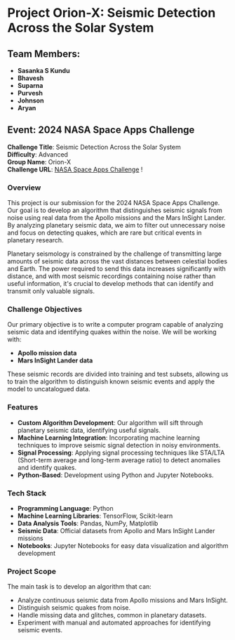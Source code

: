 # Project Orion-X: Seismic Detection Across the Solar System

## Team Members:
- **Sasanka S Kundu**
- **Bhavesh**
- **Suparna**
- **Purvesh**
- **Johnson**
- **Aryan**

## Event: 2024 NASA Space Apps Challenge
**Challenge Title**: Seismic Detection Across the Solar System  
**Difficulty**: Advanced  
**Group Name**: Orion-X  
**Challenge URL**: [NASA Space Apps Challenge](https://youtu.be/pQfwtutsjFw) !

### Overview
This project is our submission for the 2024 NASA Space Apps Challenge. Our goal is to develop an algorithm that distinguishes seismic signals from noise using real data from the Apollo missions and the Mars InSight Lander. By analyzing planetary seismic data, we aim to filter out unnecessary noise and focus on detecting quakes, which are rare but critical events in planetary research.

Planetary seismology is constrained by the challenge of transmitting large amounts of seismic data across the vast distances between celestial bodies and Earth. The power required to send this data increases significantly with distance, and with most seismic recordings containing noise rather than useful information, it's crucial to develop methods that can identify and transmit only valuable signals.

### Challenge Objectives
Our primary objective is to write a computer program capable of analyzing seismic data and identifying quakes within the noise. We will be working with:
- **Apollo mission data**
- **Mars InSight Lander data**

These seismic records are divided into training and test subsets, allowing us to train the algorithm to distinguish known seismic events and apply the model to uncatalogued data.

### Features
- **Custom Algorithm Development**: Our algorithm will sift through planetary seismic data, identifying useful signals.
- **Machine Learning Integration**: Incorporating machine learning techniques to improve seismic signal detection in noisy environments.
- **Signal Processing**: Applying signal processing techniques like STA/LTA (Short-term average and long-term average ratio) to detect anomalies and identify quakes.
- **Python-Based**: Development using Python and Jupyter Notebooks.

### Tech Stack
- **Programming Language**: Python
- **Machine Learning Libraries**: TensorFlow, Scikit-learn
- **Data Analysis Tools**: Pandas, NumPy, Matplotlib
- **Seismic Data**: Official datasets from Apollo and Mars InSight Lander missions
- **Notebooks**: Jupyter Notebooks for easy data visualization and algorithm development

### Project Scope
The main task is to develop an algorithm that can:
- Analyze continuous seismic data from Apollo missions and Mars InSight.
- Distinguish seismic quakes from noise.
- Handle missing data and glitches, common in planetary datasets.
- Experiment with manual and automated approaches for identifying seismic events.
